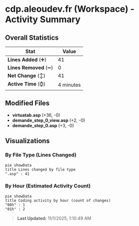 # cdp.aleoudev.fr (Workspace) - Activity Summary 

## Overall Statistics

| Stat                   | Value                                                             |
| ---------------------- | ----------------------------------------------------------------- |
| **Lines Added** (➕)   | 41                                          |
| **Lines Removed** (➖) | 0                                        |
| **Net Change** (↕)    | 41                |
| **Active Time** (⌚)   | 4 minutes |


## Modified Files
- **virtuatab.asp** (+36, -0)
- **demande_step_0_view.asp** (+2, -0)
- **demande_step_0.asp** (+3, -0)

## Visualizations

### By File Type (Lines Changed)

```mermaid
pie showData
title Lines changed by file type
".asp" : 41
```

### By Hour (Estimated Activity Count)

```mermaid
pie showData
title Coding activity by hour (count of changes)
"00h" : 1
"01h" : 2
```


> **Last Updated:** 11/1/2025, 1:10:49 AM